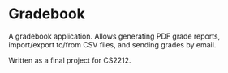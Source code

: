 Gradebook
=========

A gradebook application. Allows generating PDF grade reports, 
import/export to/from CSV files, and sending grades by email.

Written as a final project for CS2212.
